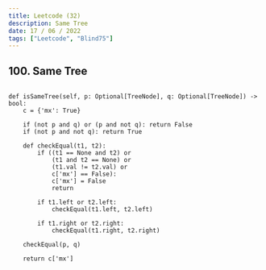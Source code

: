 ```yaml
---
title: Leetcode (32)
description: Same Tree
date: 17 / 06 / 2022
tags: ["Leetcode", "Blind75"]
---
```


<h2>100. Same Tree</h2>

<pre><code class="language-python">
def isSameTree(self, p: Optional[TreeNode], q: Optional[TreeNode]) -> bool:
    c = {'mx': True}
        
    if (not p and q) or (p and not q): return False
    if (not p and not q): return True
    
    def checkEqual(t1, t2):
        if ((t1 == None and t2) or
            (t1 and t2 == None) or 
            (t1.val != t2.val) or 
            c['mx'] == False):
            c['mx'] = False
            return
        
        if t1.left or t2.left:
            checkEqual(t1.left, t2.left)
            
        if t1.right or t2.right:
            checkEqual(t1.right, t2.right)
        
    checkEqual(p, q)
    
    return c['mx']
</code></pre>
<br/>
<br/>

